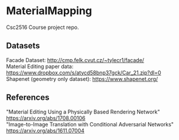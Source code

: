 # MaterialMapping
Csc2516 Course project repo.




## Datasets

Facade Dataset: http://cmp.felk.cvut.cz/~tylecr1/facade/  
Material Editing paper data: https://www.dropbox.com/s/atycd58bnp37gck/Car_21.zip?dl=0  
Shapenet (geometry only dataset): https://www.shapenet.org/  

## References

"Material Editing Using a Physically Based Rendering Network" https://arxiv.org/abs/1708.00106  
"Image-to-Image Translation with Conditional Adversarial Networks" https://arxiv.org/abs/1611.07004  

